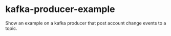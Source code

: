 # kafka-producer-example
Show an example on a kafka producer that post account change events to a topic.
